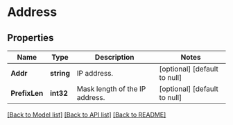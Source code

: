 # Address

## Properties
Name | Type | Description | Notes
------------ | ------------- | ------------- | -------------
**Addr** | **string** | IP address. | [optional] [default to null]
**PrefixLen** | **int32** | Mask length of the IP address. | [optional] [default to null]

[[Back to Model list]](../README.md#documentation-for-models) [[Back to API list]](../README.md#documentation-for-api-endpoints) [[Back to README]](../README.md)


